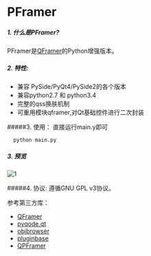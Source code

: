 PFramer
=======

##### 1. 什么是PFramer?
PFramer是[QFramer](https://github.com/dragondjf/QFramer)的Python增强版本。

##### 2. 特性:

+ 兼容 PySide/PyQt4/PySide2的各个版本
+ 兼容python2.7 和 python3.4
+ 完整的qss换肤机制
+ 可重用模块qframer,对Qt基础控件进行二次封装

#####3. 使用：
直接运行main.y即可
  
      python main.py

##### 3. 预览
![1](./doc/preview.png)

#####4. 协议:
遵循GNU GPL v3协议。

参考第三方库：

+ [QFramer](https://github.com/dragondjf/QFramer)
+ [pyqode.qt](https://github.com/pyQode/pyqode.qt)
+ [objbrowser](https://github.com/titusjan/objbrowser)
+ [pluginbase](https://github.com/mitsuhiko/pluginbase)
+ [QPFramer](https://github.com/dragondjf/QPFramer)
